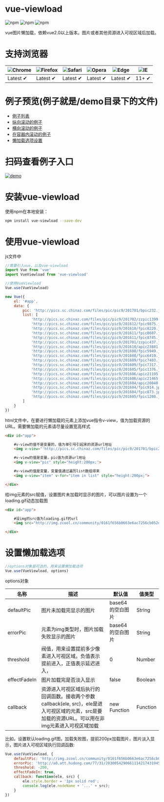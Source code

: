 ﻿# vue-viewload
![npm](https://img.shields.io/npm/dt/vue-viewload.svg) ![npm](https://img.shields.io/npm/v/vue-viewload.svg) ![npm](https://img.shields.io/npm/l/vue-viewload.svg)

vue图片懒加载，依赖vue2.0以上版本。图片或者其他资源进入可视区域后加载。

# 支持浏览器
![Chrome](https://raw.github.com/alrra/browser-logos/master/src/chrome/chrome_48x48.png) | ![Firefox](https://raw.github.com/alrra/browser-logos/master/src/firefox/firefox_48x48.png) | ![Safari](https://raw.github.com/alrra/browser-logos/master/src/safari/safari_48x48.png) | ![Opera](https://raw.github.com/alrra/browser-logos/master/src/opera/opera_48x48.png) | ![Edge](https://raw.github.com/alrra/browser-logos/master/src/edge/edge_48x48.png) | ![IE](https://raw.github.com/alrra/browser-logos/master/src/archive/internet-explorer_9-11/internet-explorer_9-11_48x48.png) |
--- | --- | --- | --- | --- | --- |
Latest ✔ | Latest ✔ | Latest ✔ | Latest ✔ | Latest ✔ | 11+ ✔ |

# 例子预览(例子就是/demo目录下的文件)
- [例子列表](https://shuizhubocai.github.io/vue-viewload/demo/index.html)
- [纵向滚动的例子](https://shuizhubocai.github.io/vue-viewload/demo/html/app1.html)
- [横向滚动的例子](https://shuizhubocai.github.io/vue-viewload/demo/html/app2.html)
- [在容器内滚动的例子](https://shuizhubocai.github.io/vue-viewload/demo/html/app3.html)
- [懒加载选项设置](https://shuizhubocai.github.io/vue-viewload/demo/html/app4.html)

# 扫码查看例子入口
[![demo](https://shuizhubocai.github.io/vue-viewload/demo/img/qrcode.png)](https://shuizhubocai.github.io/vue-viewload/demo/index.html)

# 安装vue-viewload
使用npm在本地安装：
```bash
npm install vue-viewload --save-dev
```

# 使用vue-viewload
js文件中
```javascript
//需要引入vue，以及vue-viewload
import Vue from 'vue'
import VueViewload from 'vue-viewload'

//使用VueViewload
Vue.use(VueViewload)

new Vue({
    el: '#app',
    data: {
        pic: 'http://pics.sc.chinaz.com/files/pic/pic9/201701/bpic232.jpg',
        list: [
            'http://pics.sc.chinaz.com/files/pic/pic9/201702/zzpic1399.jpg',
            'http://pics.sc.chinaz.com/files/pic/pic9/201612/fpic9875.jpg',
            'http://pics.sc.chinaz.com/files/pic/pic9/201610/fpic8220.jpg',
            'http://pics.sc.chinaz.com/files/pic/pic9/201611/fpic8607.jpg',
            'http://pics.sc.chinaz.com/files/pic/pic9/201611/fpic8745.jpg',
            'http://pics.sc.chinaz.com/files/pic/pic9/201701/zzpic437.jpg',
            'http://pics.sc.chinaz.com/files/pic/pic9/201610/apic23881.jpg',
            'http://pics.sc.chinaz.com/files/pic/pic9/201608/fpic5949.jpg',
            'http://pics.sc.chinaz.com/files/pic/pic9/201608/fpic6419.jpg',
            'http://pics.sc.chinaz.com/files/pic/pic9/201609/fpic7403.jpg',
            'http://pics.sc.chinaz.com/files/pic/pic9/201609/fpic7317.jpg',
            'http://pics.sc.chinaz.com/files/pic/pic9/201605/fpic1376.jpg',
            'http://pics.sc.chinaz.com/files/pic/pic9/201606/apic21195.jpg',
            'http://pics.sc.chinaz.com/files/pic/pic9/201606/apic21465.jpg',
            'http://pics.sc.chinaz.com/files/pic/pic9/201604/apic20040.jpg',
            'http://pics.sc.chinaz.com/files/pic/pic9/201604/fpic914.jpg',
            'http://pics.sc.chinaz.com/files/pic/pic9/201604/fpic873.jpg',
            'http://pics.sc.chinaz.com/files/pic/pic9/201605/fpic1208.jpg'
        ]
    }
})
```

html文件中，在要进行懒加载的元素上添加vue指令v-view，值为加载资源的URL。需要懒加载的元素请尽量设置宽高样式
```html
<div id="app">

    #v-view的值不是变量的，值为单引号引起来的资源url地址
    <img v-view="'http://pics.sc.chinaz.com/files/pic/pic9/201701/bpic232.jpg'" style="height:200px;">

    #v-view的值是变量，pic值为资源url地址
    <img v-view="pic" style="height:200px;">

    #v-view的值是变量，变量值通过遍历list数组得来
    <img v-view="item" v-for="item in list" style="height:200px;">

</div>
```

给img元素的src赋值，设置图片未加载时显示的图片，可以图片设置为一个loading.gif动态加载图
```html
<div id="app">

    #设img的src值为loading.gif的url
    <img src="http://img.zcool.cn/community/0161f656b0663e6ac7256cb052d31a.gif" v-view="pic">

</div>
```



# 设置懒加载选项
```javascript
//options对象是可选的，用来设置懒加载选项
Vue.use(VueViewload, options)
```

options对象

名称|描述|默认值|值类型
---|---|---|---
defaultPic|图片未加载完显示的图片|base64的空白图片|String
errorPic|元素为img类型时，图片加载失败显示的图片|base64的空白图片|String
threshold|阀值，用来设置提前多少像素进入可视区域。负值表示提前进入，正值表示延迟进入，|0|Number
effectFadeIn|图片加载完是否淡入显示|false|Boolean
callback|资源进入可视区域后执行的回调函数。接收两个参数callback(ele, src)，ele是进入可视区域的元素，src是要加载的资源URL。可以用在非img元素进入可视区域加载|new Function|Function

比如，设置默认loading.gif图，加载失败图，提前200px加载图片，图片淡入显示，图片进入可视区域执行回调函数:
```javascript
Vue.use(VueViewload, {
    defaultPic: 'http://img.zcool.cn/community/0161f656b0663e6ac7256cb052d31a.gif',
    errorPic: 'http://a0.att.hudong.com/77/31/20300542906611142174319458811.jpg',
    threshold: -200,
    effectFadeIn: true,
    callback: function(ele, src) {
        ele.style.border = '1px solid red';
        console.log(ele.nodeName + '...' + src);
    }
})
```
